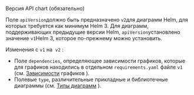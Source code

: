 
Версия API chart (обязательно)


Поле `apiVersion`должно быть предназначено `v2`для диаграмм Helm, для которых требуется как минимум Helm 3. Для диаграмм, поддерживающих предыдущие версии Helm, `apiVersion`установлено значение `v1`Helm 3, которое по-прежнему можно установить.

Изменения с `v1`  на  `v2`  :

-   Поле `dependencies`, определяющее зависимости графиков, которые для графиков находились в отдельном `requirements.yaml`  файле `v1`  (см. [Зависимости](https://helm.sh/docs/topics/charts/#chart-dependencies) графиков ).
-   Полевые `type`, различительные прикладные и библиотечные диаграммы (см. [Типы диаграмм](https://helm.sh/docs/topics/charts/#chart-types) ).






